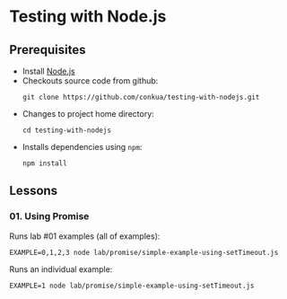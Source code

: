 # Testing with Node.js

## Prerequisites

* Install [Node.js](https://nodejs.org/en/download/package-manager/)
* Checkouts source code from github:
  ```shell
  git clone https://github.com/conkua/testing-with-nodejs.git
  ```
* Changes to project home directory:
  ```shell
  cd testing-with-nodejs
  ```
* Installs dependencies using `npm`:
  ```shell
  npm install
  ```

## Lessons

### 01. Using Promise

Runs lab #01 examples (all of examples):

```
EXAMPLE=0,1,2,3 node lab/promise/simple-example-using-setTimeout.js
```

Runs an individual example:

```
EXAMPLE=1 node lab/promise/simple-example-using-setTimeout.js
```
